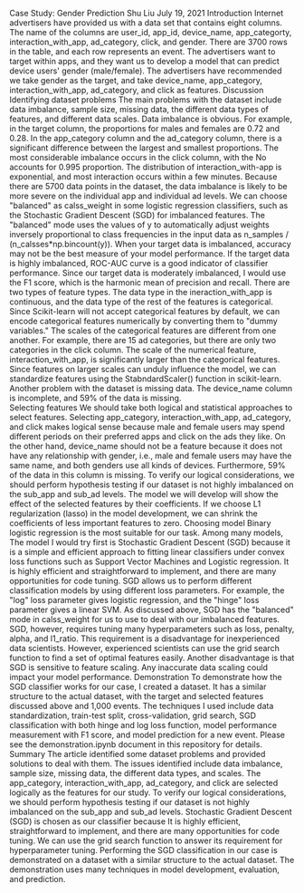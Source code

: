 Case Study: Gender Prediction
Shu Liu
July 19, 2021
Introduction
Internet advertisers have provided us with a data set that contains eight columns. The name of the columns are user_id, app_id, device_name, app_categorty, interaction_with_app, ad_category, click, and gender. There are 3700 rows in the table, and each row represents an event. The advertisers want to target within apps, and they want us to develop a model that can predict device users' gender (male/female). The advertisers have recommended we take gender as the target, and take device_name, app_category, interaction_with_app, ad_category, and click as features. 
Discussion
Identifying dataset problems
The main problems with the dataset include data imbalance, sample size, missing data, the different data types of features, and different data scales. 
Data imbalance is obvious. For example, in the target column, the proportions for males and females are 0.72 and 0.28. In the app_category column and the ad_category column, there is a significant difference between the largest and smallest proportions. The most considerable imbalance occurs in the click column, with the No accounts for 0.995 proportion. The distribution of interaction_with-app is exponential, and most interaction occurs within a few minutes.
Because there are 5700 data points in the dataset, the data imbalance is likely to be more severe on the individual app and individual ad levels.
We can choose "balanced" as calss_weight in some logistic regression classifiers, such as the Stochastic Gradient Descent (SGD) for imbalanced features. The "balanced" mode uses the values of y to automatically adjust weights inversely proportional to class frequencies in the input data as n_samples / (n_calsses*np.bincount(y)). 
When your target data is imbalanced, accuracy may not be the best measure of your model performance. If the target data is highly imbalanced, ROC-AUC curve is a good indicator of classifier performance. Since our target data is moderately imbalanced, I would use the F1 score, which is the harmonic mean of precision and recall. 
There are two types of feature types. The data type in the ineraction_with_app is continuous, and the data type of the rest of the features is categorical. Since Scikit-learn will not accept categorical features by default, we can encode categorical features numerically by converting them to "dummy variables."
The scales of the categorical features are different from one another. For example, there are 15 ad categories, but there are only two categories in the click column. The scale of the numerical feature, interaction_with_app, is significantly larger than the categorical features. 
Since features on larger scales can unduly influence the model, we can standardize features using the StabndardScaler() function in scikit-learn. 
Another problem with the dataset is missing data. The device_name column is incomplete, and 59% of the data is missing.  
Selecting features
We should take both logical and statistical approaches to select features. Selecting app_category, interaction_with_app, ad_category, and click makes logical sense because male and female users may spend different periods on their preferred apps and click on the ads they like. On the other hand, device_name should not be a feature because it does not have any relationship with gender, i.e., male and female users may have the same name, and both genders use all kinds of devices. Furthermore, 59% of the data in this column is missing.
To verify our logical considerations, we should perform hypothesis testing if our dataset is not highly imbalanced on the sub_app and sub_ad levels. 
The model we will develop will show the effect of the selected features by their coefficients. If we choose L1 regularization (lasso) in the model development, we can shrink the coefficients of less important features to zero.
Choosing model 
Binary logistic regression is the most suitable for our task. Among many models, The model I would try first is Stochastic Gradient Descent (SGD) because it is a simple and efficient approach to fitting linear classifiers under convex loss functions such as Support Vector Machines and Logistic regression. It is highly efficient and straightforward to implement, and there are many opportunities for code tuning.
SGD allows us to perform different classification models by using different loss parameters. For example, the "log" loss parameter gives logistic regression, and the "hinge" loss parameter gives a linear SVM.
As discussed above, SGD has the "balanced" mode in calss_weight for us to use to deal with our imbalanced features. 
SGD, however, requires tuning many hyperparameters such as loss, penalty, alpha, and l1_ratio. This requirement is a disadvantage for inexperienced data scientists. However, experienced scientists can use the grid search function to find a set of optimal features easily.
Another disadvantage is that SGD is sensitive to feature scaling. Any inaccurate data scaling could impact your model performance.
Demonstration
To demonstrate how the SGD classifier works for our case, I created a dataset. It has a similar structure to the actual dataset, with the target and selected features discussed above and 1,000 events. The techniques I used include data standardization, train-test split, cross-validation, grid search, SGD classification with both hinge and log loss function, model performance measurement with F1 score, and model prediction for a new event. Please see the demonstration.ipynb document in this repository for details.
Summary
The article identified some dataset problems and provided solutions to deal with them.  The issues identified include data imbalance, sample size, missing data, the different data types, and scales.
The app_category, interaction_with_app, ad_category, and click are selected logically as the features for our study. To verify our logical considerations, we should perform hypothesis testing if our dataset is not highly imbalanced on the sub_app and sub_ad levels. 
Stochastic Gradient Descent (SGD) is chosen as our classifier because It is highly efficient, straightforward to implement, and there are many opportunities for code tuning. We can use the grid search function to answer its requirement for hyperparameter tuning.
Performing the SGD classification in our case is demonstrated on a dataset with a similar structure to the actual dataset. The demonstration uses many techniques in model development, evaluation, and prediction.
